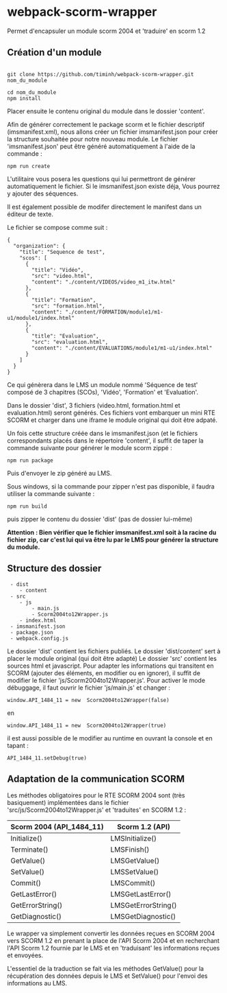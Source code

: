 
# webpack-scorm-wrapper

Permet d'encapsuler un module scorm 2004 et 'traduire' en scorm 1.2

## Création d'un module
~~~

git clone https://github.com/timinh/webpack-scorm-wrapper.git nom_du_module

cd nom_du_module
npm install

~~~
Placer ensuite le contenu original du module dans le dossier 'content'.

Afin de générer correctement le package scorm et le fichier descriptif (imsmanifest.xml), nous allons créer un fichier imsmanifest.json pour créer la structure souhaitée pour notre nouveau module.
Le fichier 'imsmanifest.json' peut être généré automatiquement à l'aide de la commande :
~~~
npm run create
~~~
L'utilitaire vous posera les questions qui lui permettront de générer automatiquement le fichier.
Si le imsmanifest.json existe déja, Vous pourrez y ajouter des séquences.

Il est également possible de modifer directement le manifest dans un éditeur de texte.

Le fichier se compose comme suit : 
~~~
{
  "organization": {
    "title": "Sequence de test",
    "scos": [
      {
        "title": "Vidéo",
        "src": "video.html",
        "content": "./content/VIDEOS/video_m1_itw.html"
      },
      {
        "title": "Formation",
        "src": "formation.html",
        "content": "./content/FORMATION/module1/m1-u1/module1/index.html"
      },
      {
        "title": "Evaluation",
        "src": "evaluation.html",
        "content": "./content/EVALUATIONS/module1/m1-u1/index.html"
      }
    ]
  }
}
~~~
Ce qui génèrera dans le LMS un module nommé 'Séquence de test' composé de 3 chapitres (SCOs), 'Vidéo', 'Formation' et 'Evaluation'.

Dans le dossier 'dist', 3 fichiers (video.html, formation.html et evaluation.html) seront générés.
Ces fichiers vont embarquer un mini RTE SCORM et charger dans une iframe le module original qui doit être adpaté.

Un fois cette structure créée dans le imsmanifest.json (et le fichiers correspondants placés dans le répertoire 'content', il suffit de taper la commande suivante pour générer le module scorm zippé :
~~~
npm run package
~~~
Puis d'envoyer le zip généré au LMS.

Sous windows, si la commande pour zipper n'est pas disponible, il faudra utiliser la commande suivante : 
~~~
npm run build
~~~
puis zipper le contenu du dossier 'dist' (pas de dossier lui-même)

**Attention : Bien vérifier que le fichier imsmanifest.xml soit à la racine du fichier zip, car c'est lui qui va être lu par le LMS pour générer la structure du module.**


## Structure des dossier
~~~
 - dist
    - content
 - src
    - js
        - main.js
        - Scorm2004to12Wrapper.js
    - index.html
 - imsmanifest.json
 - package.json
 - webpack.config.js
~~~
 
 Le dossier 'dist' contient les fichiers publiés.
 Le dossier 'dist/content' sert à placer le module original (qui doit être adapté)
Le dossier 'src' contient les sources html et javascript.
Pour adapter les informations qui transitent en SCORM (ajouter des éléments, en modifier ou en ignorer), il suffit de modifier le fichier 'js/Scorm2004to12Wrapper.js'.
Pour activer le mode débuggage, il faut ouvrir le fichier 'js/main.js' et changer : 
~~~
window.API_1484_11 = new  Scorm2004to12Wrapper(false)
~~~
en
~~~
window.API_1484_11 = new  Scorm2004to12Wrapper(true)
~~~
il est aussi possible de le modifier au runtime en ouvrant la console et en tapant : 
~~~
API_1484_11.setDebug(true)
~~~

## Adaptation de la communication SCORM

Les méthodes obligatoires pour le RTE SCORM 2004 sont (très basiquement) implémentées dans le fichier 'src/js/Scorm2004to12Wrapper.js' et 'traduites' en SCORM 1.2 : 

|Scorm 2004 (API_1484_11) | Scorm 1.2 (API) |
|--|--|
| Initialize() | LMSInitialize() |
| Terminate() | LMSFinish() |
| GetValue() | LMSGetValue() |
| SetValue() | LMSSetValue() |
| Commit() | LMSCommit() |
| GetLastError() | LMSGetLastError() |
| GetErrorString() | LMSGetErrorString() |
| GetDiagnostic() | LMSGetDiagnostic() |

Le wrapper va simplement convertir les données reçues en SCORM 2004 vers SCORM 1.2 en prenant la place de l'API Scorm 2004 et en recherchant l'API Scorm 1.2 fournie par le LMS et en 'traduisant' les informations reçues et envoyées.

L'essentiel de la traduction se fait via les méthodes GetValue() pour la récupération des données depuis le LMS et SetValue() pour l'envoi des informations au LMS.
